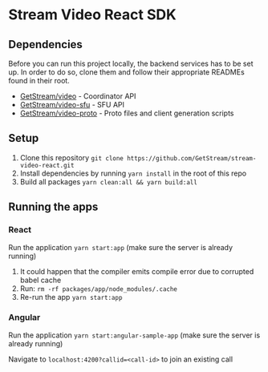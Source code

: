 # Stream Video React SDK

## Dependencies

Before you can run this project locally, the backend services has to be set up. In order to do so,
clone them and follow their appropriate READMEs found in their root.

- [GetStream/video](https://github.com/GetStream/video) - Coordinator API
- [GetStream/video-sfu](https://github.com/GetStream/video-sfu) - SFU API
- [GetStream/video-proto](https://github.com/GetStream/video) - Proto files and client generation scripts

## Setup

1. Clone this repository `git clone https://github.com/GetStream/stream-video-react.git`
2. Install dependencies by running `yarn install` in the root of this repo
3. Build all packages `yarn clean:all && yarn build:all`

## Running the apps

### React

Run the application `yarn start:app` (make sure the server is already running)

1.  It could happen that the compiler emits compile error due to corrupted babel cache
2.  Run: `rm -rf packages/app/node_modules/.cache`
3.  Re-run the app `yarn start:app`

### Angular

Run the application `yarn start:angular-sample-app` (make sure the server is already running)

Navigate to `localhost:4200?callid=<call-id>` to join an existing call
